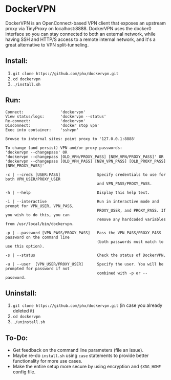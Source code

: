 # DockerVPN

DockerVPN is an OpenConnect-based VPN client that exposes an upstream proxy via TinyProxy on localhost:8888. DockerVPN uses the docker0 interface so you can stay connected to both an external network, while having SSH and HTTP/S access to a remote internal network, and it's a great alternative to VPN split-tunneling. 

## Install:
1. `git clone https://github.com/phx/dockervpn.git`
2. `cd dockervpn`
3. `./install.sh`

## Run:
```
Connect:                'dockervpn'
View status/logs:       'dockervpn --status'
Re-connect:             'dockervpn'
Disconnect:             'docker stop vpn'
Exec into container:    'sshvpn'

Browse to internal sites: point proxy to '127.0.0.1:8888'

To change (and persist) VPN and/or proxy passwords:
'dockervpn --changepass' OR
'dockervpn --changepass [OLD_VPN/PROXY_PASS] [NEW_VPN/PROXY_PASS]' OR
'dockervpn --changepass [OLD_VPN_PASS] [NEW_VPN_PASS] [OLD_PROXY_PASS] [NEW_PROXY_PASS]'

-c | --creds [USER:PASS]                Specify credentials to use for both VPN_USER/PROXY_USER
                                        and VPN_PASS/PROXY_PASS.

-h | --help                             Display this help text.

-i | --interactive                      Run in interactive mode and prompt for VPN_USER, VPN_PASS,
                                        PROXY_USER, and PROXY_PASS. If you wish to do this, you can
                                        remove any hardcoded variables from /usr/local/bin/dockervpn.

-p | --password [VPN_PASS/PROXY_PASS]   Pass the VPN_PASS/PROXY_PASS password on the command line
                                        (both passwords must match to use this option).

-s | --status                           Check the status of DockerVPN.

-u | --user  [VPN_USER/PROXY_USER]      Specify the user. You will be prompted for password if not
                                        combined with -p or --password.
```
## Uninstall:
1. `git clone https://github.com/phx/dockervpn.git` (in case you already deleted it)
2. `cd dockervpn`
3. `./uninstall.sh`

## To-Do:
- Get feedback on the command line parameters (file an issue).
- Maybe re-do `install.sh` using `case` statements to provide better functionality for more use cases.
- Make the entire setup more secure by using encryption and `$XDG_HOME` config file.
